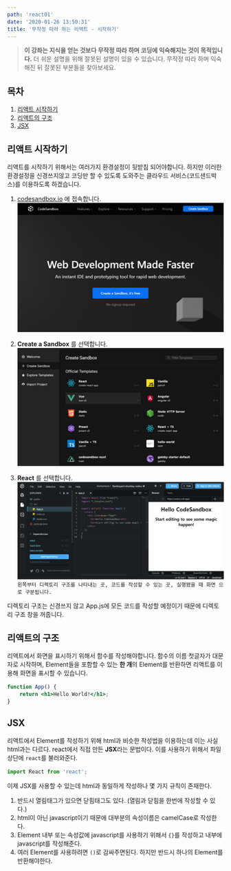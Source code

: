 ```yaml
---
path: 'react01'
date: '2020-01-26 13:50:31'
title: '무작정 따라 하는 리액트 - 시작하기'
---
```


> **이 강좌는 지식을 얻는 것보다 무작정 따라 하며 코딩에 익숙해지는 것이 목적입니다.** 더 쉬운 설명을 위해 잘못된 설명이 있을 수 있습니다. 무작정 따라 하며 익숙해진 뒤 잘못된 부분들을 찾아보세요.

## 목차

1. [리액트 시작하기](#리액트-시작하기)
2. [리액트의 구조](#리액트의-구조)
3. [JSX](#JSX)

## 리액트 시작하기

리액트를 시작하기 위해서는 여러가지 환경설정이 뒷받침 되어야합니다. 하지만 이러한 환경설정을 신경쓰지않고 코딩만 할 수 있도록 도와주는 클라우드 서비스(코드샌드박스)를 이용하도록 하겠습니다.

1. [codesandbox.io](https://codesandbox.io/) 에 접속합니다.
   ![codesandbox](images/codesandbox.jpg)

2. **Create a Sandbox** 를 선택합니다.
   ![createsandbox](images/createsandbox.jpg)

3. **React** 를 선택합니다.
   ![plane](images/plane.jpg)
   `왼쪽부터 디렉토리 구조를 나타내는 곳, 코드를 작성할 수 있는 곳, 실행됐을 때 화면 으로 구분됩니다.`

디렉토리 구조는 신경쓰지 않고 App.js에 모든 코드를 작성할 예정이기 때문에 디렉토리 구조 창을 꺼줍니다.

## 리액트의 구조

리액트에서 화면을 표시하기 위해서 함수를 작성해야합니다. 함수의 이름 첫글자가 대문자로 시작하며, Element들을 포함할 수 있는 **한 개**의 Element를 반환하면 리액트를 이용해 화면을 표시할 수 있습니다.

```jsx
function App() {
    return <h1>Hello World!</h1>;
}
```

## JSX

리액트에서 Element를 작성하기 위해 html과 비슷한 작성법을 이용하는데 이는 사실 html과는 다르다. react에서 직접 만든 **JSX**라는 문법이다. 이를 사용하기 위해서 파일 상단에 `react`를 불러와준다.

```javascript
import React from 'react';
```

이제 JSX를 사용할 수 있는데 html과 동일하게 작성하나 몇 가지 규칙이 존재한다.

1. 반드시 열림태그가 있으면 닫힘태그도 있다. (열림과 닫힘을 한번에 작성할 수 있다.)
2. html이 아닌 javascript이기 때문에 대부분의 속성이름은 camelCase로 작성한다.
3. Element 내부 또는 속성값에 javascript를 사용하기 위해서 `{}`를 작성하고 내부에 javascript를 작성해준다.
4. 여러 Element를 사용하려면 `()`로 감싸주면된다. 하지만 반드시 하나의 Element를 반환해야한다.
